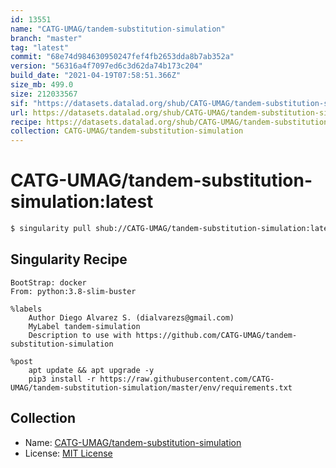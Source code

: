 ```yaml
---
id: 13551
name: "CATG-UMAG/tandem-substitution-simulation"
branch: "master"
tag: "latest"
commit: "68e74d984630950247fef4fb2653dda8b7ab352a"
version: "56316a4f7097ed6c3d62da74b173c204"
build_date: "2021-04-19T07:58:51.366Z"
size_mb: 499.0
size: 212033567
sif: "https://datasets.datalad.org/shub/CATG-UMAG/tandem-substitution-simulation/latest/2021-04-19-68e74d98-56316a4f/56316a4f7097ed6c3d62da74b173c204.sif"
url: https://datasets.datalad.org/shub/CATG-UMAG/tandem-substitution-simulation/latest/2021-04-19-68e74d98-56316a4f/
recipe: https://datasets.datalad.org/shub/CATG-UMAG/tandem-substitution-simulation/latest/2021-04-19-68e74d98-56316a4f/Singularity
collection: CATG-UMAG/tandem-substitution-simulation
---
```


# CATG-UMAG/tandem-substitution-simulation:latest

```bash
$ singularity pull shub://CATG-UMAG/tandem-substitution-simulation:latest
```

## Singularity Recipe

```singularity
BootStrap: docker
From: python:3.8-slim-buster

%labels
    Author Diego Alvarez S. (dialvarezs@gmail.com)
    MyLabel tandem-simulation
    Description to use with https://github.com/CATG-UMAG/tandem-substitution-simulation

%post
    apt update && apt upgrade -y
    pip3 install -r https://raw.githubusercontent.com/CATG-UMAG/tandem-substitution-simulation/master/env/requirements.txt
```

## Collection

 - Name: [CATG-UMAG/tandem-substitution-simulation](https://github.com/CATG-UMAG/tandem-substitution-simulation)
 - License: [MIT License](https://api.github.com/licenses/mit)

